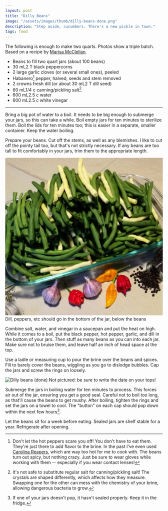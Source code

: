 ```yaml
---
layout: post
title: "Dilly Beans"
image: "/assets/images/thumb/dilly-beans-done.png"
description: "Step aside, cucumbers. There's a new pickle in town."
tags: food
---
```


The following is enough to make two quarts. Photos show a triple batch. Based on a recipe by [Marisa McClellan](https://www.seriouseats.com/recipes/2012/06/spicy-dilly-beans-recipe.html).

- Beans to fill two quart jars (about 100 beans)
- <span class="metric">30 mL</span><span class="imperial">2 T</span> black peppercorns
- 2 large garlic cloves (or several small ones), peeled
- Habanero[^2] pepper, halved, seeds and stem removed
- 2 crowns fresh dill (or about <span class="metric">30 mL</span><span class="imperial">2 T</span> dill seed)
- <span class="metric">60 mL</span><span class="imperial">1/4 c</span> canning/pickling salt[^1]
- <span class="metric">600 mL</span><span class="imperial">2.5 c</span> water
- <span class="metric">600 mL</span><span class="imperial">2.5 c</span> white vinegar

[^1]: It's not safe to substitute regular salt for canning/pickling salt! The crystals are shaped differently, which affects how they measure. Swapping one for the other can mess with the chemistry of your brine, allowing dangerous bacteria to grow.

[^2]: Don't let the hot peppers scare you off! You don't have to eat them. They're just there to add flavor to the brine. In the past I've even used [Carolina Reapers](https://en.wikipedia.org/wiki/Carolina_Reaper), which are way too hot for me to cook with. The beans turn out spicy, but nothing crazy. Just be sure to wear gloves while working with them -- especially if you wear contact lenses!

---

Bring a big pot of water to a boil. It needs to be big enough to submerge your jars, so this can take a while. Boil empty jars for ten minutes to sterilize them. Boil the lids for ten minutes too; this is easier in a separate, smaller container. Keep the water boiling.

Prepare your beans. Cut off the stems, as well as any blemishes. I like to cut off the pointy tail too, but that's not strictly necessary. If any beans are too tall to fit comfortably in your jars, trim them to the appropriate length.

![Dilly beans (minus the beans)](/assets/images/dilly-beans-prep.png)
<span class="figure-caption">Dill, peppers, etc should go in the bottom of the jar, below the beans</span>

Combine salt, water, and vinegar in a saucepan and put the heat on high. While it comes to a boil, put the black pepper, hot pepper, garlic, and dill in the bottom of your jars. Then stuff as many beans as you can into each jar. Make sure not to bruise them, and leave half an inch of head space at the top.

Use a ladle or measuring cup to pour the brine over the beans and spices. Fill to barely cover the beans, wiggling as you go to dislodge bubbles. Cap the jars and screw the rings on loosely.

![Dilly beans (done)](/assets/images/dilly-beans-done.png)
<span class="figure-caption">Not pictured: be sure to write the date on your tops!</span>

Submerge the jars in boiling water for ten minutes to process. This forces air out of the jar, ensuring you get a good seal. Careful not to boil too long, as that'll cause the beans to get mushy. After boiling, tighten the rings and set the jars on a towel to cool. The "button" on each cap should pop down within the next few hours[^3].

[^3]: If one of your jars doesn't pop, it hasn't sealed properly. Keep it in the fridge.

Let the beans sit for a week before eating. Sealed jars are shelf stable for a year. Refrigerate after opening.
